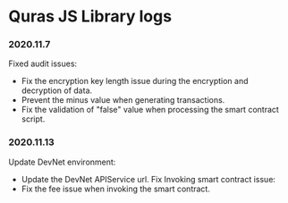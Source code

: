 # Quras JS Library logs
### 2020.11.7
Fixed audit issues:
- Fix the encryption key length issue during the encryption and decryption of data.
- Prevent the minus value when generating transactions.
- Fix the validation of "false" value when processing the smart contract script.

### 2020.11.13
Update DevNet environment:
- Update the DevNet APIService url.
Fix Invoking smart contract issue:
- Fix the fee issue when invoking the smart contract.
